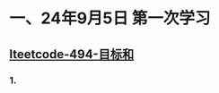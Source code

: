 # 一、24年9月5日 第一次学习
## [lteetcode-494-目标和](https://leetcode.cn/problems/target-sum/description/)

### 1.



